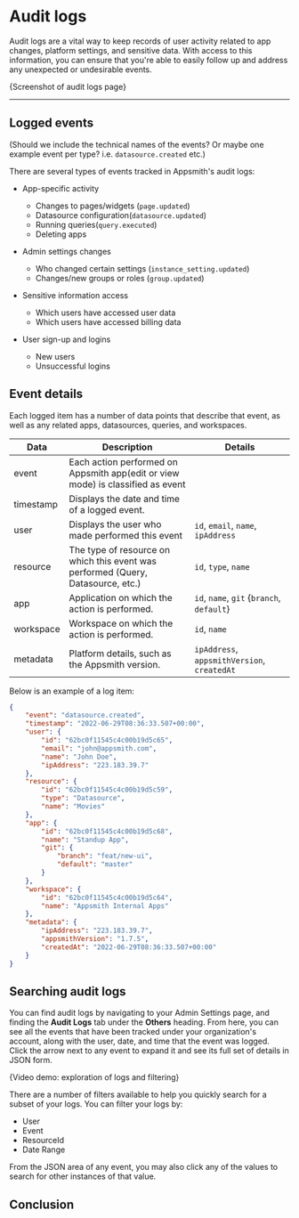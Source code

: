 # Audit logs

Audit logs are a vital way to keep records of user activity related to app changes, platform settings, and sensitive data. With access to this information, you can ensure that you're able to easily follow up and address any unexpected or undesirable events.

{Screenshot of audit logs page}

---

## Logged events

(Should we include the technical names of the events? Or maybe one example event per type? i.e. `datasource.created` etc.)

There are several types of events tracked in Appsmith's audit logs:

- App-specific activity
    - Changes to pages/widgets (`page.updated`)
    - Datasource configuration(`datasource.updated`)
    - Running queries(`query.executed`)
    - Deleting apps

- Admin settings changes
    - Who changed certain settings (`instance_setting.updated`)
    - Changes/new groups or roles (`group.updated`)

- Sensitive information access
    - Which users have accessed user data
    - Which users have accessed billing data

- User sign-up and logins
    - New users
    - Unsuccessful logins

## Event details

Each logged item has a number of data points that describe that event, as well as any related apps, datasources, queries, and workspaces.

| Data | Description | Details |
|------|-------------|---------|
| event | Each action performed on Appsmith app(edit or view mode) is classified as event |  |
| timestamp | Displays the date and time of a logged event. |  |
| user | Displays the user who made performed this event | `id`, `email`, `name`, `ipAddress` |
| resource | The type of resource on which this event was performed (Query, Datasource, etc.) | `id`, `type`, `name` |
| app | Application on which the action is performed. | `id`, `name`, `git` {`branch`, `default`} |
| workspace | Workspace on which the action is performed. | `id`, `name` |
| metadata | Platform details, such as the Appsmith version. | `ipAddress`, `appsmithVersion`, `createdAt` |

Below is an example of a log item:

```JSON
{
    "event": "datasource.created",
    "timestamp": "2022-06-29T08:36:33.507+00:00",
    "user": {
        "id": "62bc0f11545c4c00b19d5c65",
        "email": "john@appsmith.com",
        "name": "John Doe",
        "ipAddress": "223.183.39.7"
    },
    "resource": {
        "id": "62bc0f11545c4c00b19d5c59",
        "type": "Datasource",
        "name": "Movies"
    },
    "app": {
        "id": "62bc0f11545c4c00b19d5c68",
        "name": "Standup App",
        "git": {
            "branch": "feat/new-ui",
            "default": "master"
        }
    },
    "workspace": {
        "id": "62bc0f11545c4c00b19d5c64",
        "name": "Appsmith Internal Apps"
    },
    "metadata": {
        "ipAddress": "223.183.39.7",
        "appsmithVersion": "1.7.5",
        "createdAt": "2022-06-29T08:36:33.507+00:00"
    }
}
```

## Searching audit logs

You can find audit logs by navigating to your Admin Settings page, and finding the **Audit Logs** tab under the **Others** heading. From here, you can see all the events that have been tracked under your organization's account, along with the user, date, and time that the event was logged. Click the arrow next to any event to expand it and see its full set of details in JSON form.

{Video demo: exploration of logs and filtering}

There are a number of filters available to help you quickly search for a subset of your logs. You can filter your logs by:
- User
- Event
- ResourceId
- Date Range

From the JSON area of any event, you may also click any of the values to search for other instances of that value.

## Conclusion